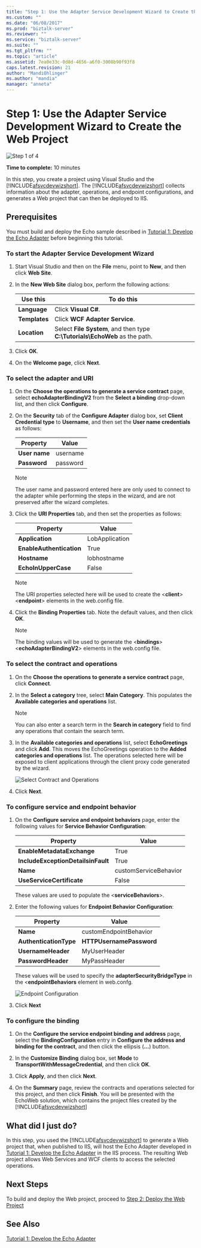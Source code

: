 ```yaml
---
title: "Step 1: Use the Adapter Service Development Wizard to Create the Web Project | Microsoft Docs"
ms.custom: ""
ms.date: "06/08/2017"
ms.prod: "biztalk-server"
ms.reviewer: ""
ms.service: "biztalk-server"
ms.suite: ""
ms.tgt_pltfrm: ""
ms.topic: "article"
ms.assetid: 7ea0e33c-0d8d-4656-a6f0-3008b90f93f8
caps.latest.revision: 21
author: "MandiOhlinger"
ms.author: "mandia"
manager: "anneta"
---
```

# Step 1: Use the Adapter Service Development Wizard to Create the Web Project
![Step 1 of 4](../../adapters-and-accelerators/adapter-oracle-ebs/media/step-1of4.gif "Step_1of4")  
  
 **Time to complete:** 10 minutes  
  
 In this step, you create a project using Visual Studio and the [!INCLUDE[afsvcdevwizshort](../../includes/afsvcdevwizshort-md.md)]. The [!INCLUDE[afsvcdevwizshort](../../includes/afsvcdevwizshort-md.md)] collects information about the adapter, operations, and endpoint configurations, and generates a Web project that can then be deployed to IIS.  
  
## Prerequisites  
 You must build and deploy the Echo sample described in [Tutorial 1: Develop the Echo Adapter](../../adapters-and-accelerators/wcf-lob-adapter-sdk/tutorial-1-develop-the-echo-adapter.md) before beginning this tutorial.  
  
### To start the Adapter Service Development Wizard  
  
1.  Start Visual Studio and then on the **File** menu, point to **New**, and then click **Web Site**.  
  
2.  In the **New Web Site** dialog box, perform the following actions:  
  
    |Use this|To do this|  
    |--------------|----------------|  
    |**Language**|Click **Visual C#**.|  
    |**Templates**|Click **WCF Adapter Service**.|  
    |**Location**|Select **File System**, and then type **C:\Tutorials\EchoWeb** as the path.|  
  
3.  Click **OK**.  
  
4.  On the **Welcome page**, click **Next**.  
  
### To select the adapter and URI  
  
1.  On the **Choose the operations to generate a service contract** page, select **echoAdapterBindingV2** from the **Select a binding** drop-down list, and then click **Configure**.  
  
2.  On the **Security** tab of the **Configure Adapter** dialog box, set **Client Credential type** to **Username**, and then set the **User name credentials** as follows:  
  
    |Property|Value|  
    |--------------|-----------|  
    |**User name**|username|  
    |**Password**|password|  
  
    > [!NOTE]
    >  The user name and password entered here are only used to connect to the adapter while performing the steps in the wizard, and are not preserved after the wizard completes.  
  
3.  Click the **URI Properties** tab, and then set the properties as follows:  
  
    |Property|Value|  
    |--------------|-----------|  
    |**Application**|LobApplication|  
    |**EnableAuthentication**|True|  
    |**Hostname**|lobhostname|  
    |**EchoInUpperCase**|False|  
  
    > [!NOTE]
    >  The URI properties selected here will be used to create the \<**client**>\<**endpoint**> elements in the web.config file.  
  
4.  Click the **Binding Properties** tab. Note the default values, and then click **OK**.  
  
    > [!NOTE]
    >  The binding values will be used to generate the \<**bindings**>\<**echoAdapterBindingV2**> elements in the web.config file.  
  
### To select the contract and operations  
  
1.  On the **Choose the operations to generate a service contract** page, click **Connect**.  
  
2.  In the **Select a category** tree, select **Main Category**. This populates the **Available categories and operations** list.  
  
    > [!NOTE]
    >  You can also enter a search term in the **Search in category** field to find any operations that contain the search term.  
  
3.  In the **Available categories and operations** list, select **EchoGreetings** and click **Add**. This moves the EchoGreetings operation to the **Added categories and operations** list. The operations selected here will be exposed to client applications through the client proxy code generated by the wizard.  
  
     ![Select Contract and Operations](../../adapters-and-accelerators/wcf-lob-adapter-sdk/media/de497b32-c820-480f-84f3-a9d0d2ded86b.gif "de497b32-c820-480f-84f3-a9d0d2ded86b")  
  
4.  Click **Next**.  
  
### To configure service and endpoint behavior  
  
1.  On the **Configure service and endpoint behaviors** page, enter the following values for **Service Behavior Configuration**:  
  
    |Property|Value|  
    |--------------|-----------|  
    |**EnableMetadataExchange**|True|  
    |**IncludeExceptionDetailsinFault**|True|  
    |**Name**|customServiceBehavior|  
    |**UseServiceCertificate**|False|  
  
     These values are used to populate the \<**serviceBehaviors**>.  
  
2.  Enter the following values for **Endpoint Behavior Configuration**:  
  
    |Property|Value|  
    |--------------|-----------|  
    |**Name**|customEndpointBehavior|  
    |**AuthenticationType**|**HTTPUsernamePassword**|  
    |**UsernameHeader**|MyUserHeader|  
    |**PasswordHeader**|MyPassHeader|  
  
     These values will be used to specify the **adapterSecurityBridgeType** in the <**endpointBehaviors** element in web.confg.  
  
     ![Endpoint Configuration](../../adapters-and-accelerators/wcf-lob-adapter-sdk/media/3fd5784c-64e5-47c1-9a6f-10f12f77f726.gif "3fd5784c-64e5-47c1-9a6f-10f12f77f726")  
  
3.  Click **Next**  
  
### To configure the binding  
  
1.  On the **Configure the service endpoint binding and address** page, select the **BindingConfiguration** entry in **Configure the address and binding for the contract**, and then click the ellipsis (**…**) button.  
  
2.  In the **Customize Binding** dialog box, set **Mode** to **TransportWithMessageCredential**, and then click **OK**.  
  
3.  Click **Apply**, and then click **Next**.  
  
4.  On the **Summary** page, review the contracts and operations selected for this project, and then click **Finish**. You will be presented with the EchoWeb solution, which contains the project files created by the [!INCLUDE[afsvcdevwizshort](../../includes/afsvcdevwizshort-md.md)]  
  
## What did I just do?  
 In this step, you used the [!INCLUDE[afsvcdevwizshort](../../includes/afsvcdevwizshort-md.md)] to generate a Web project that, when published to IIS, will host the Echo Adapter developed in [Tutorial 1: Develop the Echo Adapter](../../adapters-and-accelerators/wcf-lob-adapter-sdk/tutorial-1-develop-the-echo-adapter.md) in the IIS process. The resulting Web project allows Web Services and WCF clients to access the selected operations.  
  
## Next Steps  
 To build and deploy the Web project, proceed to [Step 2: Deploy the Web Project](../../adapters-and-accelerators/wcf-lob-adapter-sdk/step-2-deploy-the-web-project.md)  
  
## See Also  
 [Tutorial 1: Develop the Echo Adapter](../../adapters-and-accelerators/wcf-lob-adapter-sdk/tutorial-1-develop-the-echo-adapter.md)